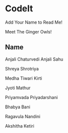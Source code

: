 # CodeIt

Add Your Name to Read Me!

Meet The Ginger Owls!

## Name
Anjali Chaturvedi Anjali Sahu

Shreya Shrotriya

Medha Tiwari Kirti

Jyoti Mathur

Priyamvada Priyadarshani

Bhabya Bani

Ragavula Nandini

Akshitha Ketiri

